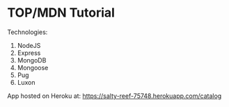 # TOP/MDN Tutorial

Technologies:
1. NodeJS
2. Express
3. MongoDB
4. Mongoose
5. Pug
6. Luxon

App hosted on Heroku at: https://salty-reef-75748.herokuapp.com/catalog
